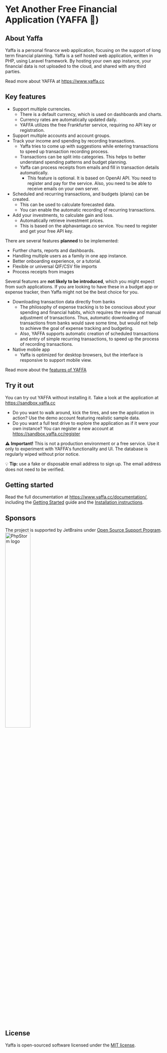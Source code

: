 # Yet Another Free Financial Application (YAFFA 🍊)

## About Yaffa

Yaffa is a personal finance web application, focusing on the support of long term financial planning. 
Yaffa is a self hosted web application, written in PHP, using Laravel framework. 
By hosting your own app instance, your financial data is not uploaded to the cloud, and shared with any third parties.

Read more about YAFFA at https://www.yaffa.cc

## Key features
* Support multiple currencies.
  * There is a default currency, which is used on dashboards and charts.
  * Currency rates are automatically updated daily.
  * YAFFA utilizes the free Frankfurter service, requiring no API key or registration.
* Support multiple accounts and account groups.
* Track your income and spending by recording transactions.
  * Yaffa tries to come up with suggestions while entering transactions to speed up transaction recording process.
  * Transactions can be split into categories. This helps to better understand spending patterns and budget planning.
  * Yaffa can process receipts from emails and fill in transaction details automatically.
    * This feature is optional. It is based on OpenAI API. You need to register and pay for the service. 
      Also, you need to be able to receive emails on your own server. 
* Scheduled and recurring transactions, and budgets (plans) can be created.
  * This can be used to calculate forecasted data.
  * You can enable the automatic recording of recurring transactions.
* Add your investments, to calculate gain and loss.
  * Automatically retrieve investment prices.
  * This is based on the alphavantage.co service. You need to register and get your free API key.

There are several features **planned** to be implemented:
* Further charts, reports and dashboards.
* Handling multiple users as a family in one app instance.
* Better onboarding experience, or a tutorial.
* Flexible or universal QIF/CSV file imports
* Process receipts from images

Several features are **not likely to be introduced**, which you might expect from such applications.
If you are looking to have these in a budget app or expense tracker, then Yaffa might not be the best choice for you.
* Downloading transaction data directly from banks
  * The philosophy of expense tracking is to be conscious about your spending and financial habits, which requires the review and manual adjustment of transactions. 
    Thus, automatic downloading of transactions from banks would save some time, but would not help to achieve the goal of expense tracking and budgeting.
  * Also, YAFFA supports automatic creation of scheduled transactions and entry of simple recurring transactions, to speed up the process of recording transactions.
* Native mobile app 
  * Yaffa is optimized for desktop browsers, but the interface is responsive to support mobile view.

Read more about the [features of YAFFA](https://www.yaffa.cc/features-of-yaffa-personal-finance-application/)

## Try it out

You can try out YAFFA without installing it. Take a look at the application at https://sandbox.yaffa.cc

* Do you want to walk around, kick the tires, and see the application in action? Use the demo account featuring realistic sample data.
* Do you want a full test drive to explore the application as if it were your own instance? You can register a new account at https://sandbox.yaffa.cc/register

⚠️ **Important!** This is not a production environment or a free service. 
Use it only to experiment with YAFFA's functionality and UI. 
The database is regularly wiped without prior notice.

💡 **Tip:** use a fake or disposable email address to sign up. The email address does not need to be verified.

## Getting started
Read the full documentation at https://www.yaffa.cc/documentation/,
including the [Getting Started](https://www.yaffa.cc/documentation/resources/category/getting-started/) guide
and the [Installation instructions](https://www.yaffa.cc/documentation/resources/category/installation/).

## Sponsors
The project is supported by JetBrains under [Open Source Support Program](https://www.jetbrains.com/community/opensource/#support).
<br><img src="https://resources.jetbrains.com/storage/products/company/brand/logos/PhpStorm.png" alt="PhpStorm logo" width="40%">

## License
Yaffa is open-sourced software licensed under the [MIT license](https://opensource.org/licenses/MIT).
